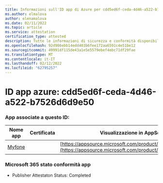 ```yaml
---
title: Informazioni sull'ID app di Azure per cdd5ed6f-ceda-4d46-a522-b7526d6d9e50
ms.author: elmalova
author: elenamalova
ms.date: 02/11/2022
ms.topic: article
ms.service: attestation
certification_type: attested
description: Tutte le informazioni di sicurezza e conformità disponibili per cdd5ed6f-ceda-4d46-a522-b7526d6d9e50.
ms.openlocfilehash: 92d986ebb14edd403b6fee172aa6591c4e51be12
ms.sourcegitcommit: 49991df115de43a1e5e5579ebef4ebc71df29fae
ms.translationtype: MT
ms.contentlocale: it-IT
ms.lasthandoff: 02/12/2022
ms.locfileid: "62795257"
---
```

# <a name="azure-app-id-cdd5ed6f-ceda-4d46-a522-b7526d6d9e50"></a>ID app azure: cdd5ed6f-ceda-4d46-a522-b7526d6d9e50


### <a name="apps-associated-with-this-id"></a>App associate a questo ID:
| **Nome app** | **Certificata** | **Visualizzazione in AppSource** |
|--------------|---------------|-----------------------|
| [Myfone](https://docs.microsoft.com/microsoft-365-app-certification/forward/WA200000716) |  | [https://appsource.microsoft.com/product/office/WA200000716](https://appsource.microsoft.com/product/office/WA200000716) |

### <a name="microsoft-365-app-compliance-status"></a>Microsoft 365 stato conformità app
- Publisher Attestaton Status: Completed
